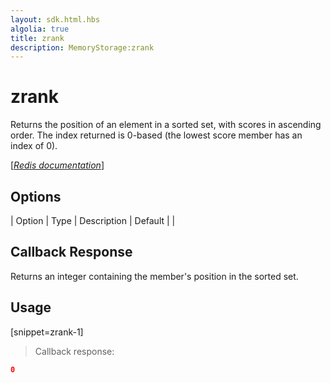 ```yaml
---
layout: sdk.html.hbs
algolia: true
title: zrank
description: MemoryStorage:zrank
---
```


  

# zrank
Returns the position of an element in a sorted set, with scores in ascending order. The index returned is 0-based (the lowest score member has an index of 0).

[[_Redis documentation_]](https://redis.io/commands/zrank)


## Options

| Option | Type | Description | Default |
|
## Callback Response

Returns an integer containing the member's position in the sorted set.

## Usage

[snippet=zrank-1]
> Callback response:

```json
0
```